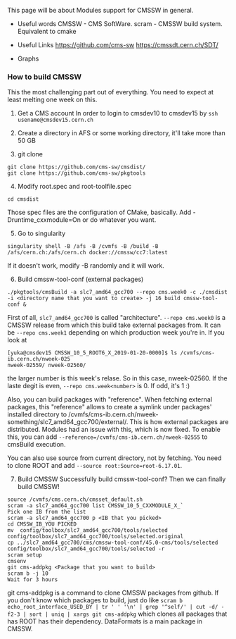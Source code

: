 This page will be about Modules support for CMSSW in general.

* Useful words
CMSSW - CMS SoftWare.
scram - CMSSW build system. Equivalent to cmake

* Useful Links
https://github.com/cms-sw
https://cmssdt.cern.ch/SDT/

* Graphs
[](https://cmssdt.cern.ch/SDT/jenkins-artifacts/ib-dqm-tests/CMSSW_10_5_CXXMODULE_X_2019-01-08-2300/slc7_amd64_gcc700/150/memory_25202.0/mbGraph.html#?profile=performance.json&pid=_sum)

### How to build CMSSW
This the most challenging part out of everything. You need to expect at least melting one week on this.

1. Get a CMS account
In order to login to cmsdev10 to cmsdev15 by `ssh usename@cmsdev15.cern.ch`

2. Create a directory in AFS or some working directory, it'll take more than 50 GB

3. git clone
```
git clone https://github.com/cms-sw/cmsdist/
git clone https://github.com/cms-sw/pkgtools
```

4. Modify root.spec and root-toolfile.spec
```
cd cmsdist
```
Those spec files are the configuration of CMake, basically. Add -Druntime_cxxmodule=On or do whatever you want.

5. Go to singularity
```
singularity shell -B /afs -B /cvmfs -B /build -B /afs/cern.ch:/afs/cern.ch docker://cmssw/cc7:latest
```
If it doesn't work, modify -B randomly and it will work.

6. Build cmssw-tool-conf (external packages)
```
./pkgtools/cmsBuild -a slc7_amd64_gcc700 --repo cms.week0 -c ./cmsdist -i <directory name that you want to create> -j 16 build cmssw-tool-conf &
```
First of all, `slc7_amd64_gcc700` is called "architecture". `--repo cms.week0` is a CMSSW release from which this build take external packages from. It can be `--repo cms.week1` depending on which production week you're in.
If you look at
```
[yuka@cmsdev15 CMSSW_10_5_ROOT6_X_2019-01-20-0000]$ ls /cvmfs/cms-ib.cern.ch/nweek-025
nweek-02559/ nweek-02560/
```
the larger number is this week's relase. So in this case, nweek-02560. If the laste degit is even, `--repo cms.week<number>` is 0. If odd, it's 1 :)

Also, you can build packages with "reference". When fetching external packages, this "reference" allows to create a symlink under packages' installed directory to /cvmfs/cms-ib.cern.ch/nweek-something/slc7_amd64_gcc700/external/. This is how external packages are distributed. Modules had an issue with this, which is now fixed. To enable this, you can add `--reference=/cvmfs/cms-ib.cern.ch/nweek-02555` to cmsBuild execution.

You can also use source from current directory, not by fetching. You need to clone ROOT and add `--source root:Source=root-6.17.01`.

7. Build CMSSW
Successfully build cmssw-tool-conf? Then we can finally build CMSSW!

```
source /cvmfs/cms.cern.ch/cmsset_default.sh
scram -a slc7_amd64_gcc700 list CMSSW_10_5_CXXMODULE_X_`
Pick one IB from the list
scram -a slc7_amd64_gcc700 p <IB that you picked>
cd CMSSW_IB_YOU PICKED
mv  config/toolbox/slc7_amd64_gcc700/tools/selected config/toolbox/slc7_amd64_gcc700/tools/selected.original
cp ../slc7_amd64_gcc700/cms/cmssw-tool-conf/45.0-cms/tools/selected config/toolbox/slc7_amd64_gcc700/tools/selected -r
scram setup
cmsenv
git cms-addpkg <Package that you want to build>
scram b -j 10
Wait for 3 hours
```

git cms-addpkg is a command to clone CMSSW packages from github. If you don't know which packages to build, just do like `scram b echo_root_interface_USED_BY | tr ' ' '\n' | grep '^self/' | cut -d/ -f2-3 | sort | uniq | xargs git cms-addpkg` which clones all packages that has ROOT has their dependency. DataFormats is a main package in CMSSW.
